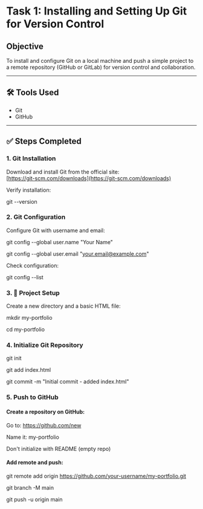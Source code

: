 # Task 1: Installing and Setting Up Git for Version Control

##  Objective

To install and configure Git on a local machine and push a simple project to a remote repository (GitHub or GitLab) for version control and collaboration.

---

## 🛠 Tools Used

- Git
- GitHub

---

## ✅ Steps Completed

### 1. Git Installation

Download and install Git from the official site:  
 [https://git-scm.com/downloads](https://git-scm.com/downloads)

Verify installation:

  git --version

### 2. Git Configuration

Configure Git with username and email:

  git config --global user.name "Your Name"

  git config --global user.email "your.email@example.com"

Check configuration:

  git config --list

### 3. 📁 Project Setup
   
Create a new directory and a basic HTML file:

mkdir my-portfolio

cd my-portfolio

### 4. Initialize Git Repository
   
git init

git add index.html

git commit -m "Initial commit - added index.html"

### 5. Push to GitHub

#### Create a repository on GitHub:

Go to: https://github.com/new

Name it: my-portfolio

Don't initialize with README (empty repo)

#### Add remote and push:

git remote add origin https://github.com/your-username/my-portfolio.git

git branch -M main

git push -u origin main

